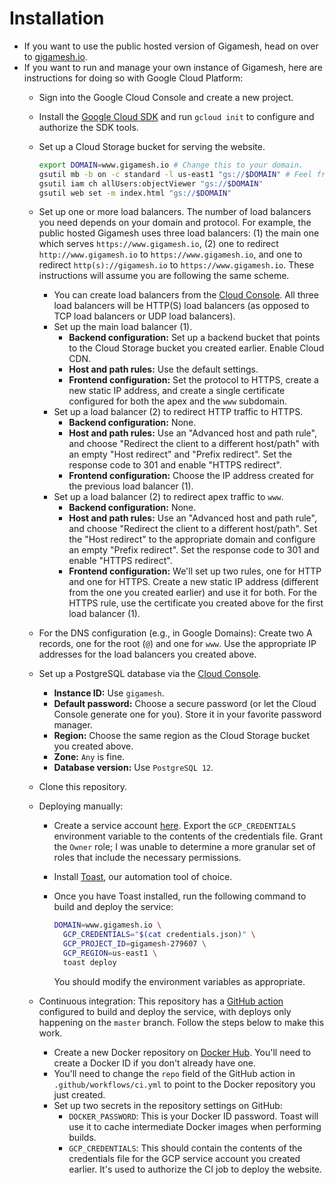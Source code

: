 # Installation

- If you want to use the public hosted version of Gigamesh, head on over to [gigamesh.io](https://www.gigamesh.io/).
- If you want to run and manage your own instance of Gigamesh, here are instructions for doing so with Google Cloud Platform:
  - Sign into the Google Cloud Console and create a new project.
  - Install the [Google Cloud SDK](https://cloud.google.com/sdk/install) and run `gcloud init` to configure and authorize the SDK tools.
  - Set up a Cloud Storage bucket for serving the website.

    ```sh
    export DOMAIN=www.gigamesh.io # Change this to your domain.
    gsutil mb -b on -c standard -l us-east1 "gs://$DOMAIN" # Feel free to change `us-east1` to something else.
    gsutil iam ch allUsers:objectViewer "gs://$DOMAIN"
    gsutil web set -m index.html "gs://$DOMAIN"
    ```
  - Set up one or more load balancers. The number of load balancers you need depends on your domain and protocol. For example, the public hosted Gigamesh uses three load balancers: (1) the main one which serves `https://www.gigamesh.io`, (2) one to redirect `http://www.gigamesh.io` to `https://www.gigamesh.io`, and one to redirect `http(s)://gigamesh.io` to `https://www.gigamesh.io`. These instructions will assume you are following the same scheme.
    - You can create load balancers from the [Cloud Console](https://console.cloud.google.com/net-services/loadbalancing/list). All three load balancers will be HTTP(S) load balancers (as opposed to TCP load balancers or UDP load balancers).
    - Set up the main load balancer (1).
      - **Backend configuration:** Set up a backend bucket that points to the Cloud Storage bucket you created earlier. Enable Cloud CDN.
      - **Host and path rules:** Use the default settings.
      - **Frontend configuration:** Set the protocol to HTTPS, create a new static IP address, and create a single certificate configured for both the apex and the `www` subdomain.
    - Set up a load balancer (2) to redirect HTTP traffic to HTTPS.
      - **Backend configuration:** None.
      - **Host and path rules:** Use an "Advanced host and path rule", and choose "Redirect the client to a different host/path" with an empty "Host redirect" and "Prefix redirect". Set the response code to 301 and enable "HTTPS redirect".
      - **Frontend configuration:** Choose the IP address created for the previous load balancer (1).
    - Set up a load balancer (2) to redirect apex traffic to `www`.
      - **Backend configuration:** None.
      - **Host and path rules:** Use an "Advanced host and path rule", and choose "Redirect the client to a different host/path". Set the "Host redirect" to the appropriate domain and configure an empty "Prefix redirect". Set the response code to 301 and enable "HTTPS redirect".
      - **Frontend configuration:** We'll set up two rules, one for HTTP and one for HTTPS. Create a new static IP address (different from the one you created earlier) and use it for both. For the HTTPS rule, use the certificate you created above for the first load balancer (1).
  - For the DNS configuration (e.g., in Google Domains): Create two A records, one for the root (`@`) and one for `www`. Use the appropriate IP addresses for the load balancers you created above.
  - Set up a PostgreSQL database via the [Cloud Console](https://console.cloud.google.com/sql/create-instance-postgres).
    - **Instance ID:** Use `gigamesh`.
    - **Default password:** Choose a secure password (or let the Cloud Console generate one for you). Store it in your favorite password manager.
    - **Region:** Choose the same region as the Cloud Storage bucket you created above.
    - **Zone:** `Any` is fine.
    - **Database version:** Use `PostgreSQL 12`.
  - Clone this repository.
  - Deploying manually:
    - Create a service account [here](https://console.cloud.google.com/apis/credentials/serviceaccountkey). Export the `GCP_CREDENTIALS` environment variable to the contents of the credentials file. Grant the `Owner` role; I was unable to determine a more granular set of roles that include the necessary permissions.
    - Install [Toast](https://github.com/stepchowfun/toast), our automation tool of choice.
    - Once you have Toast installed, run the following command to build and deploy the service:

      ```sh
      DOMAIN=www.gigamesh.io \
        GCP_CREDENTIALS="$(cat credentials.json)" \
        GCP_PROJECT_ID=gigamesh-279607 \
        GCP_REGION=us-east1 \
        toast deploy
      ```

      You should modify the environment variables as appropriate.
  - Continuous integration: This repository has a [GitHub action](https://github.com/stepchowfun/gigamesh/blob/master/.github/workflows/ci.yml) configured to build and deploy the service, with deploys only happening on the `master` branch. Follow the steps below to make this work.
    - Create a new Docker repository on [Docker Hub](https://hub.docker.com/). You'll need to create a Docker ID if you don't already have one.
    - You'll need to change the `repo` field of the GitHub action in `.github/workflows/ci.yml` to point to the Docker repository you just created.
    - Set up two secrets in the repository settings on GitHub:
      - `DOCKER_PASSWORD`: This is your Docker ID password. Toast will use it to cache intermediate Docker images when performing builds.
      - `GCP_CREDENTIALS`: This should contain the contents of the credentials file for the GCP service account you created earlier. It's used to authorize the CI job to deploy the website.

